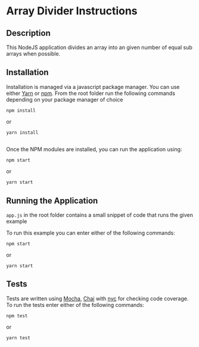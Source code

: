 # Array Divider Instructions

## Description

This NodeJS application divides an array into an given number of equal sub arrays when possible.

## Installation

Installation is managed via a javascript package manager. You can use either [Yarn](https://yarnpkg.com/en/) or [npm](https://www.npmjs.com/). From the root folder run the following commands depending on your package manager of choice 

`npm install`

or

`yarn install`

## 

Once the NPM modules are installed, you can run the application using:

`npm start`

or

`yarn start`

## Running the Application

`app.js` in the root folder contains a small snippet of code that runs the given example 

To run this example you can enter either of the following commands:

`npm start`

or

`yarn start`

## Tests

Tests are written using [Mocha](https://mochajs.org/), [Chai](http://chaijs.com/) with [nyc](https://github.com/istanbuljs/nyc) for checking code coverage. To run the tests enter either of the following commands:

`npm test`

or

`yarn test`
